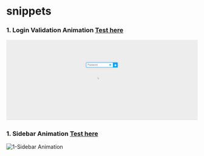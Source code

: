 # snippets
### 1. Login Validation Animation [Test here](https://sachinverma53121.github.io/snippets/1.%20Login%20Animation/index.html)
![1-Login Animation](demo/1_login_animation.gif)

### 1. Sidebar Animation [Test here](https://sachinverma53121.github.io/snippets/1.%20Login%20Animation/index.html)
![1-Sidebar Animation](demo/2_sidebar_animation.gif)